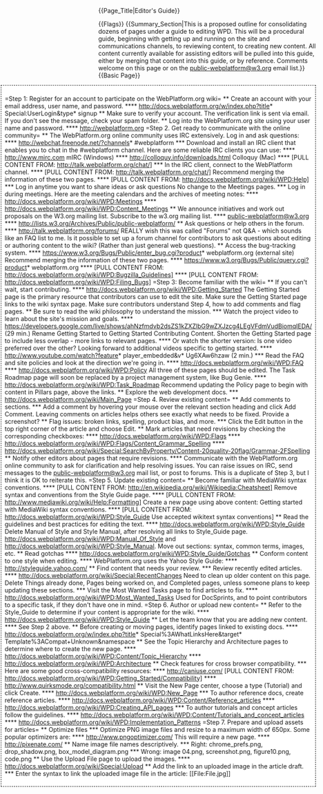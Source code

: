 {{Page_Title|Editor's Guide}}

{{Flags}}
{{Summary_Section|This is a proposed outline for consolidating dozens of pages under a guide to editing WPD. This will be a procedural guide, beginning with getting up and running on the site and communications channels, to reviewing content, to creating new content. All content currently available for assisting editors will be pulled into this guide, either by merging that content into this guide, or by reference. Comments welcome on this page or on the public-webplatform@w3.org email list.}}
{{Basic Page}}

<div style='float: right;background: white;border:1px dashed black;padding: 1ex;margin-left:1ex;'>

=Step 1: Register for an account to participate on the WebPlatform.org wiki=
** Create an account with your email address, user name, and password.
**** http://docs.webplatform.org/w/index.php?title* Special:UserLogin&type* signup
** Make sure to verify your account. The verification link is sent via email. If you don't see the message, check your spam folder.
** Log into the WebPlatform.org site using your user name and password.
**** http://webplatform.org
=Step 2. Get ready to communicate with the online community=
** The WebPlatform.org online community uses IRC extensively. Log in and ask questions:
**** http://webchat.freenode.net/?channels* #webplatform
*** Download and install an IRC client that enables you to chat in the #webplatform channel. Here are some reliable IRC clients you can use:
**** http://www.mirc.com mIRC (Windows)
**** http://colloquy.info/downloads.html Colloquy (Mac)
**** [PULL CONTENT FROM: http://talk.webplatform.org/chat/]
*** In the IRC client, connect to the WebPlatform channel.
**** [PULL CONTENT FROM: http://talk.webplatform.org/chat/]
Recommend merging the information of these two pages.
**** [PULL CONTENT FROM: http://docs.webplatform.org/wiki/WPD:Help]
*** Log in anytime you want to share ideas or ask questions
No change to the Meetings pages.
*** Log in during meetings. Here are the meeting calendars and the archives of meeting notes:
**** http://docs.webplatform.org/wiki/WPD:Meetings 
**** http://docs.webplatform.org/wiki/WPD:Content_Meetings
** We announce initiatives and work out proposals on the W3.org mailing list. Subscribe to the w3.org mailing list.
**** public-webplatform@w3.org
**** http://lists.w3.org/Archives/Public/public-webplatform/
** Ask questions or help others in the forum.
**** http://talk.webplatform.org/forums/
REALLY wish this was called "Forums" not Q&A - which sounds like an FAQ list to me. Is it possible to set up a forum channel for contributors to ask questions about editing or authoring content to the wiki? (Rather than just general web questions).
** Access the bug-tracking system.
**** https://www.w3.org/Bugs/Public/enter_bug.cgi?product* webplatform.org (external site)
Recommend merging the information of these two pages.
**** https://www.w3.org/Bugs/Public/query.cgi?product* webplatform.org
**** [PULL CONTENT FROM: http://docs.webplatform.org/wiki/WPD:Bugzilla_Guidelines]
**** [PULL CONTENT FROM: http://docs.webplatform.org/wiki/WPD:Filing_Bugs]
=Step 3: Become familiar with the wiki=
** If you can't wait, start contributing. 
**** http://docs.webplatform.org/wiki/WPD:Getting_Started
The Getting Started page is the primary resource that contributors can use to edit the site. Make sure the Getting Started page links to the wiki syntax page. Make sure contributors understand Step 4, how to add comments and flag pages.
** Be sure to read the wiki philosophy to understand the mission. 
*** Watch the project video to learn about the site's mission and goals.
**** https://developers.google.com/live/shows/ahNzfmdvb2dsZS1kZXZlbG9wZXJzcg4LEgVFdmVudBiomqIEDA/ (29 min.)
Rename Getting Started to Getting Started Contributing Content. Shorten the Getting Started page to include less overlap - more links to relevant pages. 
**** Or watch the shorter version:
Is one video preferred over the other? Looking forward to additional videos specific to getting started.
**** http://www.youtube.com/watch?feature* player_embedded&v* Ug6XAw6hzaw (2 min.)
*** Read the FAQ and site policies and look at the direction we're going in.
**** http://docs.webplatform.org/wiki/WPD:FAQ
**** http://docs.webplatform.org/wiki/WPD:Policy
All three of these pages should be edited. The Task Roadmap page will soon be replaced by a project management system, like Bug Genie.
**** http://docs.webplatform.org/wiki/WPD:Task_Roadmap 
Recommend updating the Policy page to begin with content in Pillars page, above the links.
** Explore the web development docs.
*** http://docs.webplatform.org/wiki/Main_Page
=Step 4. Review existing content=
** Add comments to sections. 
*** Add a comment by hovering your mouse over the relevant section heading and click Add Comment. Leaving comments on articles helps others see exactly what needs to be fixed.
Provide a screenshot?
** Flag issues: broken links, spelling, product bias, and more.
*** Click the Edit button in the top right corner of the article and choose Edit.
** Mark articles that need revisions by checking the corresponding checkboxes:
**** http://docs.webplatform.org/wiki/WPD:Flags
**** http://docs.webplatform.org/wiki/WPD:Flags/Content_Grammar_Spelling
**** http://docs.webplatform.org/wiki/Special:SearchByProperty/Content-20quality-20flag/Grammar-2FSpelling
** Notify other editors about pages that require revisions. 
**** Communicate with the WebPlatform.org online community to ask for clarification and help resolving issues. You can raise issues on IRC, send messages to the public-webplatform@w3.org mail list, or post to forums. 
This is a duplicate of Step 3, but I think it is OK to reiterate this.
=Step 5. Update existing content=
** Become familiar with MediaWiki syntax conventions.
**** [PULL CONTENT FROM: http://en.wikipedia.org/wiki/Wikipedia:Cheatsheet]
Remove syntax and conventions from the Style Guide page.
**** [PULL CONTENT FROM: http://www.mediawiki.org/wiki/Help:Formatting]
Create a new page using above content: Getting started with MediaWiki syntax conventions.
**** [PULL CONTENT FROM: http://docs.webplatform.org/wiki/WPD:Style_Guide Use accepted wikitext syntax conventions]
** Read the guidelines and best practices for editing the text.
**** http://docs.webplatform.org/wiki/WPD:Style_Guide 
Delete Manual of Style and Style Manual, after resolving all links to Style_Guide page. http://docs.webplatform.org/wiki/WPD:Manual_Of_Style and http://docs.webplatform.org/wiki/WPD:Style_Manual. Move out sections: syntax, common terms, images, etc.
** Read gotchas
**** http://docs.webplatform.org/wiki/WPD:Style_Guide/Gotchas
** Conform content to one style when editing. 
**** WebPlatform.org uses the Yahoo Style Guide:
**** http://styleguide.yahoo.com/
** Find content that needs your review.
*** Review recently edited articles.
**** http://docs.webplatform.org/wiki/Special:RecentChanges
Need to clean up older content on this page. Delete Things already done, Pages being worked on, and Completed pages, unless someone plans to keep updating these sections. 
*** Visit the Most Wanted Tasks page to find articles to fix.
**** http://docs.webplatform.org/wiki/WPD:Most_Wanted_Tasks
Used for DocSprints, and to point contributors to a specific task, if they don't have one in mind.
=Step 6. Author or upload new content=
** Refer to the Style_Guide to determine if your content is appropriate for the wiki. 
**** http://docs.webplatform.org/wiki/WPD:Style_Guide
** Let the team know that you are adding new content. 
**** See Step 2 above.
** Before creating or moving pages, identify pages linked to existing docs.
**** http://docs.webplatform.org/w/index.php?title* Special%3AWhatLinksHere&target* Template%3ACompat+Unknown&namespace
** See the Topic Hierarchy and Architecture pages to determine where to create the new page.
**** http://docs.webplatform.org/wiki/WPD:Content/Topic_Hierarchy
**** http://docs.webplatform.org/wiki/WPD:Architecture
** Check features for cross browser compatibility.
*** Here are some good cross-compatibility resources:
**** http://caniuse.com/
[PULL CONTENT FROM: http://docs.webplatform.org/wiki/WPD:Getting_Started/Compatibility]
**** http://www.quirksmode.org/compatibility.html 
** Visit the New Page center, choose a type (Tutorial) and click Create.
**** http://docs.webplatform.org/wiki/WPD:New_Page
*** To author reference docs, create reference articles.
**** http://docs.webplatform.org/wiki/WPD:Content/Reference_articles
**** http://docs.webplatform.org/wiki/WPD:Creating_API_pages
*** To author tutorials and concept articles follow the guidelines.
**** http://docs.webplatform.org/wiki/WPD:Content/Tutorials_and_concept_articles
**** http://docs.webplatform.org/wiki/WPD:Implementation_Patterns
=Step 7. Prepare and upload assets for articles=
** Optimize files
*** Optimize PNG image files and resize to a maximum width of 650px. Some popular optimizers are:
**** http://www.pngoptimizer.com/
This will require a new page. 
**** http://pixenate.com/
** Name image file names descriptively.
*** Right: chrome_prefs.png, drop_shadow.png, box_model_diagram.png
*** Wrong: image 04.png, screenshot.png, figure10.png, code.png
** Use the Upload File page to upload the images. 
**** http://docs.webplatform.org/wiki/Special:Upload
** Add the link to an uploaded image in the article draft.
*** Enter the syntax to link the uploaded image file in the article: [[File:File.jpg]]
</div>